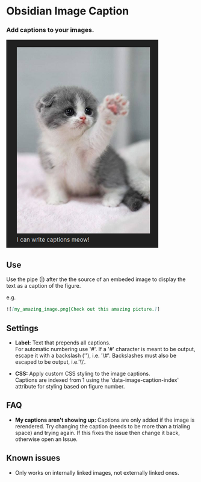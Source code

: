 # Obsidian Image Caption

### Add captions to your images.

![Obsidian Image Caption example](./example.png)

## Use

Use the pipe (|) after the the source of an embeded image to display the text as a caption of the figure.

e.g.
```markdown
![[my_amazing_image.png|Check out this amazing picture.]]
```

## Settings

+ **Label:** Text that prepends all captions.<br/>
For automatic numbering use '#'. If a '#' character is meant to be output, escape it with a backslash ('\'), i.e. '\\#'. Backslashes must also be escaped to be output, i.e.'\\\\'.

+ **CSS:** Apply custom CSS styling to the image captions.<br/>
Captions are indexed from 1 using the 'data-image-caption-index' attribute for styling based on figure number.

## FAQ

+ **My captions aren't showing up:** Captions are only added if the image is rerendered. Try changing the caption (needs to be more than a trialing space) and trying again. If this fixes the issue then change it back, otherwise open an Issue.


## Known issues

+ Only works on internally linked images, not externally linked ones.
